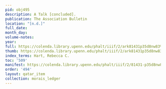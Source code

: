 ```yaml
---
pid: obj495
description: A Talk [concluded].
publication: The Association Bulletin
location: "[n.d.]"
full_date:
month_day:
volume-notes:
year:
full: https://colenda.library.upenn.edu/phalt/iiif/2/ark81431p35d8nw83%2FSHA256E-s6984507--bbf665e0d8a849071351250a4fa42675cd9cea83eecb382dd49b30a70eba6923.jpeg/full/3500,/0/default.jpg
thumb: https://colenda.library.upenn.edu/phalt/iiif/2/ark81431p35d8nw83%2FSHA256E-s6984507--bbf665e0d8a849071351250a4fa42675cd9cea83eecb382dd49b30a70eba6923.jpeg/full/!200,200/0/default.jpg
index_terms: Hart, Rebecca C.
toc: '509'
manifest: https://colenda.library.upenn.edu/phalt/iiif/2/81431-p35d8nw83/manifest
order: '494'
layout: qatar_item
collection: morais_ledger
---
```

